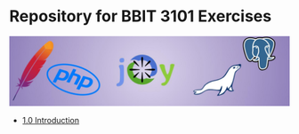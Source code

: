 # Repository for BBIT 3101 Exercises

![Banner](resources/images/banner.jpg)


[comment]: <> (@Credits)

- [1.0 Introduction](./1.0%20Introduction/)
